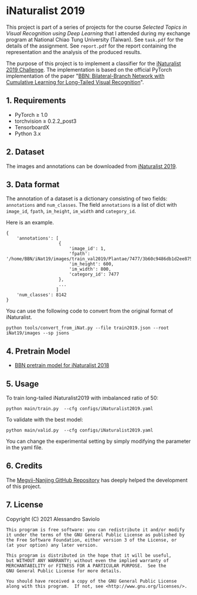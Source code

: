 # iNaturalist 2019

This project is part of a series of projects for the course _Selected Topics in Visual Recognition using Deep Learning_ that I attended during my exchange program at National Chiao Tung University (Taiwan). See `task.pdf` for the details of the assignment. See `report.pdf` for the report containing the representation and the analysis of the produced results.

The purpose of this project is to implement a classifier for the [iNaturalist 2019 Challenge](https://www.kaggle.com/c/inaturalist-2019-fgvc6). The implementation is based on the official PyTorch implementation of the paper "[BBN: Bilateral-Branch Network with Cumulative Learning for Long-Tailed Visual Recognition](https://arxiv.org/abs/1912.02413)". 

## 1. Requirements

- PyTorch ≥ 1.0
- torchvision ≥ 0.2.2_post3
- TensorboardX
- Python 3.x

## 2. Dataset

The images and annotations can be downloaded from [iNaturalist 2019](https://www.kaggle.com/c/inaturalist-2019-fgvc6/data).

## 3. Data format

The annotation of a dataset is a dictionary consisting of two fields: `annotations` and `num_classes`.
The field `annotations` is a list of dict with `image_id`, `fpath`, `im_height`, `im_width` and `category_id`.

Here is an example.
```
{
    'annotations': [
                    {
                        'image_id': 1,
                        'fpath': '/home/BBN/iNat19/images/train_val2019/Plantae/7477/3b60c9486db1d2ee875f11a669fbde4a.jpg',
                        'im_height': 600,
                        'im_width': 800,
                        'category_id': 7477
                    },
                    ...
                   ]
    'num_classes': 8142
}
```

You can use the following code to convert from the original format of iNaturalist. 
```
python tools/convert_from_iNat.py --file train2019.json --root iNat19/images --sp jsons
```

## 4. Pretrain Model

- [BBN pretrain model for iNaturalist 2018](https://drive.google.com/open?id=18aT-eIpmxQMP9PrNOB1Q5Vjmzr7tvEdb)

## 5. Usage

To train long-tailed iNaturalist2019 with imbalanced ratio of 50:
```
python main/train.py  --cfg configs/iNaturalist2019.yaml     
```

To validate with the best model:
```
python main/valid.py  --cfg configs/iNaturalist2019.yaml
```

You can change the experimental setting by simply modifying the parameter in the yaml file.

## 6. Credits

The [Megvii-Nanjing GitHub Repository](https://github.com/Megvii-Nanjing/BBNb) has deeply helped the development of this project.

## 7. License

Copyright (C) 2021 Alessandro Saviolo
```
This program is free software: you can redistribute it and/or modify
it under the terms of the GNU General Public License as published by
the Free Software Foundation, either version 3 of the License, or
(at your option) any later version.

This program is distributed in the hope that it will be useful,
but WITHOUT ANY WARRANTY; without even the implied warranty of
MERCHANTABILITY or FITNESS FOR A PARTICULAR PURPOSE.  See the
GNU General Public License for more details.

You should have received a copy of the GNU General Public License
along with this program.  If not, see <http://www.gnu.org/licenses/>.
```
